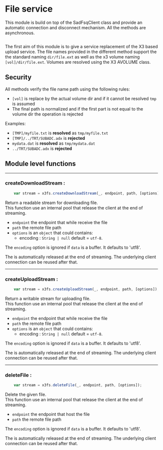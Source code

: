 
# File service  
This module is build on top of the SadFsqClient class and provide an automatic connection and disconnect mechanism.
All the methods are asynchronous.
  
``` javascript  
```
The first aim of this module is to give a service replacement of the X3 based upload service.
The file names provided in the different method support the the standard naming `dir/file.ext` as well as the x3 volume naming `[vol]/dir/file.ext`.
Volumes are resolved using the X3 AVOLUME class.
## Security
All methods verify the file name path using the following rules:  
  
* `[vol]` is replace by the actual volume dir and if it cannot be resolved `tmp` is assumed
* The final path is normalized and if the first part is not equal to the volume dir the operation is rejected

Examples:  
 
* `[TMP]/myfile.txt` is **resolved** as `tmp/myfile.txt`
* `[TMP]/../TRT/SUBADC.adx` is **rejected**
* `mydata.dat` is **resolved** as `tmp/mydata.dat`
* `../TRT/SUBADC.adx` is **rejected**

## Module level functions  

-------------
### createDownloadStream :  
``` javascript  
	var stream = x3fs.createDownloadStream(_, endpoint, path, [options]);
```
Return a readable stream for downloading file.  
This function use an internal pool that release the client at the end of streaming. 

* `endpoint` the endpoint that while receive the file  
* `path` the remote file path  
* `options` is an `object` that could contains:  
    * encoding : `String | null` default = `utf-8`.  

The `encoding` option is ignored if `data` is a buffer. It defaults to 'utf8'.  

The is automatically released at the end of streaming. The underlying client connection can be reused after that.  

-------------
### createUploadStream :  
``` javascript  
	var stream = x3fs.createUploadStream(_, endpoint, path, [options]);
```
Return a writable stream for uploading file.  
This function use an internal pool that release the client at the end of streaming. 

* `endpoint` the endpoint that while receive the file  
* `path` the remote file path  
* `options` is an `object` that could contains:  
    * encoding : `String | null` default = `utf-8`.  

The `encoding` option is ignored if `data` is a buffer. It defaults to 'utf8'.  

The is automatically released at the end of streaming. The underlying client connection can be reused after that.  


-------------
### deleteFile :  
``` javascript  
	var stream = x3fs.deleteFile(_, endpoint, path, [options]);
```
Delete the given file.  
This function use an internal pool that release the client at the end of streaming. 

* `endpoint` the endpoint that host the file  
* `path` the remote file path  

The `encoding` option is ignored if `data` is a buffer. It defaults to 'utf8'.  

The is automatically released at the end of streaming. The underlying client connection can be reused after that.  


